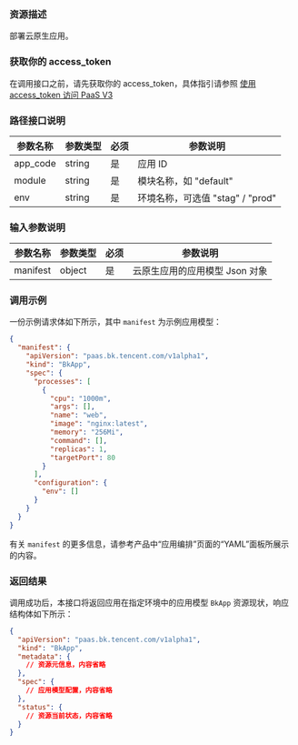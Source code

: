 ### 资源描述

部署云原生应用。

### 获取你的 access_token

在调用接口之前，请先获取你的 access_token，具体指引请参照 [使用 access_token 访问 PaaS V3](https://bk.tencent.com/docs/markdown/PaaS3.0/topics/paas/access_token)

### 路径接口说明

|   参数名称   |    参数类型  |  必须  |     参数说明     |
| ------------ | ------------ | ------ | ---------------- |
|   app_code   |   string     |   是   |  应用 ID    |
|   module |   string     |   是   |  模块名称，如 "default" |
|   env | string |  是 | 环境名称，可选值 "stag" / "prod" |

### 输入参数说明

|   参数名称   |    参数类型  |  必须  |     参数说明     |
| ------------ | ------------ | ------ | ---------------- |
|   manifest   |   object     |   是   | 云原生应用的应用模型 Json 对象 |

### 调用示例

一份示例请求体如下所示，其中 `manifest` 为示例应用模型：

```json
{
  "manifest": {
    "apiVersion": "paas.bk.tencent.com/v1alpha1",
    "kind": "BkApp",
    "spec": {
      "processes": [
        {
          "cpu": "1000m",
          "args": [],
          "name": "web",
          "image": "nginx:latest",
          "memory": "256Mi",
          "command": [],
          "replicas": 1,
          "targetPort": 80
        }
      ],
      "configuration": {
        "env": []
      }
    }
  }
}
```

有关 `manifest` 的更多信息，请参考产品中“应用编排”页面的“YAML”面板所展示的内容。

### 返回结果

调用成功后，本接口将返回应用在指定环境中的应用模型 `BkApp` 资源现状，响应结构体如下所示：

```json
{
  "apiVersion": "paas.bk.tencent.com/v1alpha1",
  "kind": "BkApp",
  "metadata": {
    // 资源元信息，内容省略
  },
  "spec": {
    // 应用模型配置，内容省略
  },
  "status": {
    // 资源当前状态，内容省略
  }
}
```

